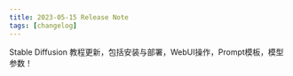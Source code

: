 ```yaml
---
title: 2023-05-15 Release Note
tags: [changelog]
---
```


Stable Diffusion 教程更新，包括安装与部署，WebUI操作，Prompt模板，模型参数！
